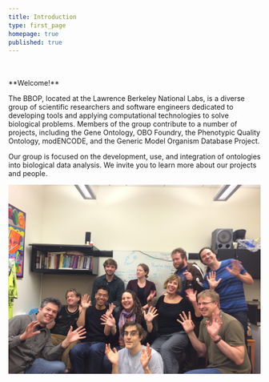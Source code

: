 ```yaml
---
title: Introduction
type: first_page
homepage: true
published: true
---
```


<br/>
<br/>
**Welcome!**



The BBOP, located at the Lawrence Berkeley National Labs, is a diverse group of scientific researchers and software engineers dedicated to developing tools and applying computational technologies to solve biological problems. Members of the group contribute to a number of projects, including the Gene Ontology, OBO Foundry, the Phenotypic Quality Ontology, modENCODE, and the Generic Model Organism Database Project.

Our group is focused on the development, use, and integration of ontologies into biological data analysis. We invite you to learn more about our projects and people.

![img](images/bbop-group-picture-wave.jpg)
